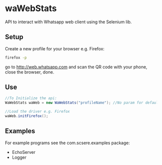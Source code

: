 # waWebStats

API to interact with Whatsapp web client using the Selenium lib.

## Setup

Create a new profile for your browser e.g. Firefox:
```sh
firefox -p
```

go to http://web.whatsapp.com and scan the QR code with your phone, close the browser, done.

## Use

```java
//To Initialize the api:
WaWebStats waWeb = new WaWebStats("profileName"); //No param for default "SELENIUM"

//Load the driver e.g. Firefox
waWeb.initFirefox();
```

## Examples
For example programs see the com.scsere.examples package:

+ EchoServer
+ Logger